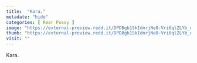```yaml
---
title:  "Kara."
metadate: "hide"
categories: [ Rear Pussy ]
image: "https://external-preview.redd.it/DPDBgb1SkIdnrjNe8-Vri6qlZLYb_d1Nx5MAh_4_M28.jpg?auto=webp&s=488893e9b4bb24c43893ab9c166917ab6a03e1cc"
thumb: "https://external-preview.redd.it/DPDBgb1SkIdnrjNe8-Vri6qlZLYb_d1Nx5MAh_4_M28.jpg?width=1080&crop=smart&auto=webp&s=e18094991ad3611e7eba502c5166e446ba64a492"
visit: ""
---
```

Kara.
